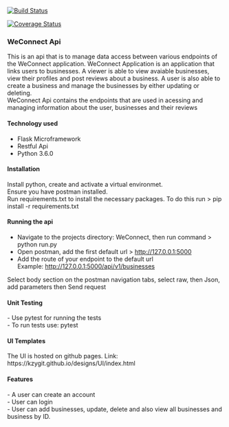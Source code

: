[![Build Status](https://travis-ci.org/kzyGit/WeConnect.svg?branch=api)](https://travis-ci.org/kzyGit/WeConnect)

[![Coverage Status](https://coveralls.io/repos/github/kzyGit/WeConnect/badge.svg?branch=api)](https://coveralls.io/github/kzyGit/WeConnect?branch=api)
<h3>WeConnect Api</h3>

This is an api that is to manage data access between various endpoints of the WeConnect application. WeConnect Application is an application that links users to businesses. A viewer is able to view avaiable businesses, view their profiles and post reviews about a business. A user is also able to create a business and manage the businesses by either updating or deleting.<br>
WeConnect Api contains the endpoints that are used in acessing and managing information about the user, businesses and their reviews

<h4>Technology used</h4>
<ul>
  <li>Flask Microframework</li>
  <li>Restful Api</li>
  <li>Python 3.6.0</li>
 </ul>

<h4>Installation</h4>
Install python, create and activate a virtual environmet.<br>
Ensure you have postman installed.<br>
Run requirements.txt to install the necessary packages. To do this run > pip install -r requirements.txt 

<h4>Running the api</h4>

  - Navigate to the projects directory: WeConnect, then run command > python run.py<br>
  - Open postman, add the first default url > http://127.0.0.1:5000 <br>
  - Add the route of your endpoint to the default url<br>
      Example: http://127.0.0.1:5000/api/v1/businesses <br>

Select body section on the postman navigation tabs, select raw, then Json, add parameters then
Send request


<h4>Unit Testing</h4>
  - Use pytest for running the tests<br>
  - To run tests use: pytest

<h4>UI Templates</h4>
The UI is hosted on github pages.
Link: https://kzygit.github.io/designs/UI/index.html

<h4>Features</h4>
  - A user can create an account<br>
  - User can login<br>
  - User can add businesses, update, delete and also view all businesses and business by ID.<br>





